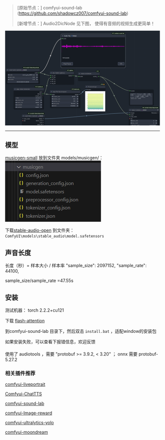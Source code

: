 > [原始节点：] comfyui-sound-lab (https://github.com/shadowcz007/comfyui-sound-lab) 
> 
> [新增节点：] Audio2DicNode 见下图， 使得有音频的视频生成更简单！


![](./nodes2.png)

-------

## 模型
[musicgen-small](https://huggingface.co/facebook/musicgen-small) 放到文件夹 models/musicgen/：
![](./musicgen_model.png)

下载[stable-audio-open](https://huggingface.co/stabilityai/stable-audio-open-1.0) 到文件夹：
```ComfyUI\models\stable_audio\model.safetensors```


## 声音长度
长度（秒）= 样本大小 / 样本率
"sample_size": 2097152,
"sample_rate": 44100,

sample_size/sample_rate =47.55s

## 安装
测试机器：
torch 2.2.2+cu121 

下载 [flash-attention](https://github.com/bdashore3/flash-attention/releases/download/v2.5.2/flash_attn-2.5.2+cu122torch2.2.0cxx11abiFALSE-cp311-cp311-win_amd64.whl)

到comfyui-sound-lab 目录下，然后双击 ```install.bat``` ，适配window的安装包

如果安装失败，可以查看下报错信息，欢迎反馈

####
使用了 audiotools ，需要 "protobuf >= 3.9.2, < 3.20" ；
onnx 需要 protobuf-5.27.2


### 相关插件推荐

[comfyui-liveportrait](https://github.com/shadowcz007/comfyui-liveportrait)

[Comfyui-ChatTTS](https://github.com/shadowcz007/Comfyui-ChatTTS)

[comfyui-sound-lab](https://github.com/shadowcz007/comfyui-sound-lab)

[comfyui-Image-reward](https://github.com/shadowcz007/comfyui-Image-reward)

[comfyui-ultralytics-yolo](https://github.com/shadowcz007/comfyui-ultralytics-yolo)

[comfyui-moondream](https://github.com/shadowcz007/comfyui-moondream)